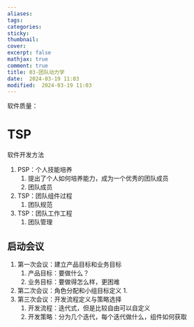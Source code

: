 ```yaml
---
aliases: 
tags: 
categories:
sticky:
thumbnail:
cover: 
excerpt: false
mathjax: true
comment: true
title: 03-团队动力学
date:  2024-03-19 11:03
modified:  2024-03-19 11:03
---
```

软件质量：

# TSP

软件开发方法


1. PSP：个人技能培养
	1. 提出了个人如何培养能力，成为一个优秀的团队成员
	2. 团队成员
2. TSP：团队组件过程
	1. 团队规范
3. TSP：团队工作工程
	1. 团队管理


## 启动会议

1. 第一次会议：建立产品目标和业务目标
	1. 产品目标：要做什么？
	2. 业务目标：要做得怎么样，更困难
2. 第二次会议：角色分配和小组目标定义
	1. 
3. 第三次会议：开发流程定义与策略选择
	1. 开发流程：迭代式，但是比较自由可以自定义
	2. 开发策略：分为几个迭代，每个迭代做什么，组件如何获取


